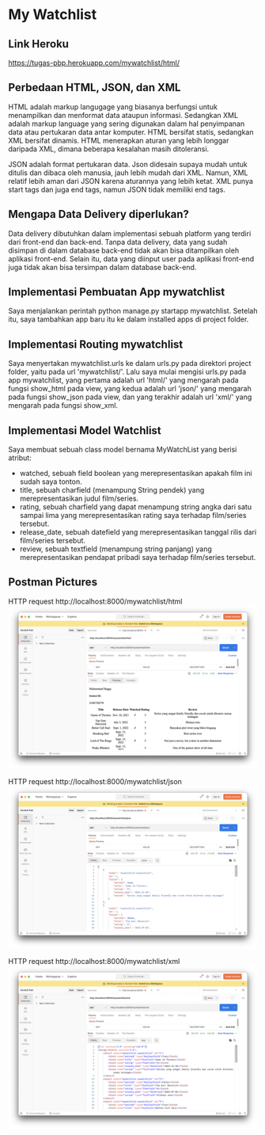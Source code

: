 # My Watchlist

## Link Heroku<br>
https://tugas-pbp.herokuapp.com/mywatchlist/html/

## Perbedaan HTML, JSON, dan XML<br>
HTML adalah markup langugage yang biasanya berfungsi untuk menampilkan dan menformat data ataupun informasi. Sedangkan XML adalah markup language yang sering digunakan dalam hal penyimpanan data atau pertukaran data antar komputer. HTML bersifat statis, sedangkan XML bersifat dinamis. HTML menerapkan aturan yang lebih longgar daripada XML, dimana beberapa kesalahan masih ditoleransi.

JSON adalah format pertukaran data. Json didesain supaya mudah untuk ditulis dan dibaca oleh manusia, jauh lebih mudah dari XML. Namun, XML relatif lebih aman dari JSON karena aturannya yang lebih ketat. XML punya start tags dan juga end tags, namun JSON tidak memiliki end tags.

## Mengapa Data Delivery diperlukan?<br>
Data delivery dibutuhkan dalam implementasi sebuah platform yang terdiri dari front-end dan back-end. Tanpa data delivery, data yang sudah disimpan di dalam database back-end tidak akan bisa ditampilkan oleh aplikasi front-end. Selain itu, data yang diinput user pada aplikasi front-end juga tidak akan bisa tersimpan dalam database back-end.

## Implementasi Pembuatan App mywatchlist<br>
Saya menjalankan perintah python manage.py startapp mywatchlist. Setelah itu, saya tambahkan app baru itu ke dalam installed apps di project folder.

## Implementasi Routing mywatchlist<br>
Saya menyertakan mywatchlist.urls ke dalam urls.py pada direktori project folder, yaitu pada url 'mywatchlist/'. Lalu saya mulai mengisi urls.py pada app mywatchlist, yang pertama adalah url 'html/' yang mengarah pada fungsi show_html pada view, yang kedua adalah url 'json/' yang mengarah pada fungsi show_json pada view, dan yang terakhir adalah url 'xml/' yang mengarah pada fungsi show_xml.

## Implementasi Model Watchlist
Saya membuat sebuah class model bernama MyWatchList yang berisi atribut:
* watched, sebuah field boolean yang merepresentasikan apakah film ini sudah saya tonton.
* title, sebuah charfield (menampung String pendek) yang merepresentasikan judul film/series.
* rating, sebuah charfield yang dapat menampung string angka dari satu sampai lima yang merepresentasikan rating saya terhadap film/series tersebut.
* release_date, sebuah datefield yang merepresentasikan tanggal rilis dari film/series tersebut.
* review, sebuah textfield (menampung string panjang) yang merepresentasikan pendapat pribadi saya terhadap film/series tersebut.

## Postman Pictures
HTTP request http://localhost:8000/mywatchlist/html
![HTML test Postman](mywatchlist/readme_files/Postman_html.png)

HTTP request http://localhost:8000/mywatchlist/json
![JSON test Postman](mywatchlist/readme_files/Postman_json.png)

HTTP request http://localhost:8000/mywatchlist/xml
![XML test Postman](mywatchlist/readme_files/Postman_xml.png)